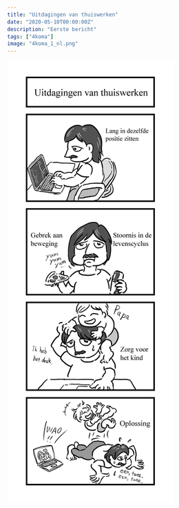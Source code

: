 ```yaml
---
title: "Uitdagingen van thuiswerken"
date: "2020-05-10T00:00:00Z"
description: "Eerste bericht"
tags: ["4koma"]
image: "4koma_1_nl.png"
---
```


![](./4koma_1_nl.png)
